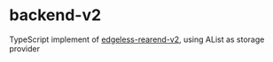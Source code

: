 # backend-v2
TypeScript implement of [edgeless-rearend-v2](https://github.com/EdgelessPE/ept-rearend-v2), using AList as storage provider